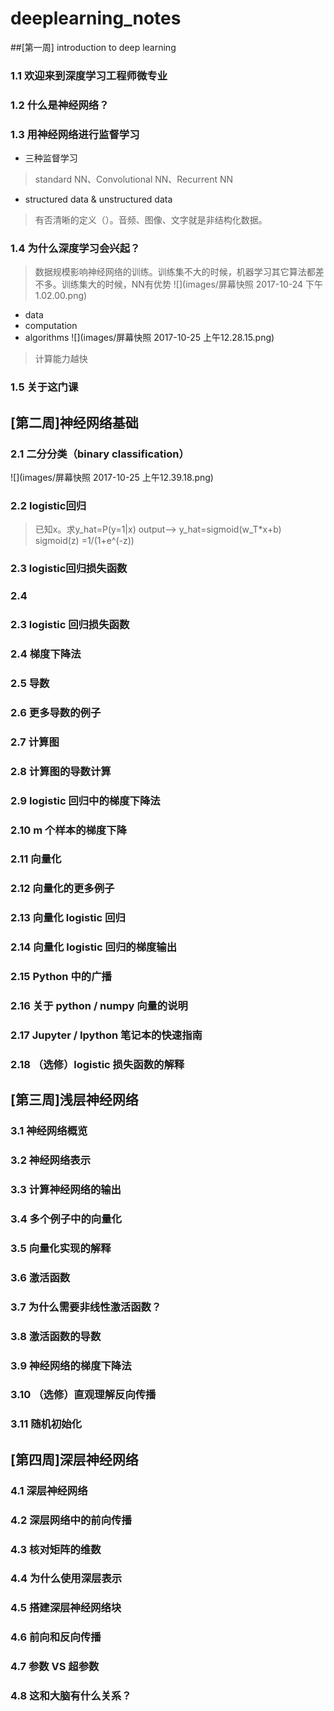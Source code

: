 # deeplearning_notes

##[第一周] introduction to deep learning

### 1.1 欢迎来到深度学习工程师微专业
### 1.2 什么是神经网络？

### 1.3 用神经网络进行监督学习

* 三种监督学习
> standard NN、Convolutional NN、Recurrent NN

* structured data & unstructured data
> 有否清晰的定义（）。音频、图像、文字就是非结构化数据。

### 1.4 为什么深度学习会兴起？
> 数据规模影响神经网络的训练。训练集不大的时候，机器学习其它算法都差不多。训练集大的时候，NN有优势
![](images/屏幕快照 2017-10-24 下午1.02.00.png)

* data
* computation
* algorithms
![](images/屏幕快照 2017-10-25 上午12.28.15.png)
> 计算能力越快

### 1.5 关于这门课

## [第二周]神经网络基础

### 2.1 二分分类（binary classification）

![](images/屏幕快照 2017-10-25 上午12.39.18.png)

### 2.2 logistic回归

> 已知x。求y_hat=P(y=1|x)
> output--> y_hat=sigmoid(w_T*x+b)
>sigmoid(z) =1/(1+e^(-z))
>

### 2.3 logistic回归损失函数

### 2.4

### 2.3 logistic 回归损失函数

### 2.4 梯度下降法

### 2.5 导数

### 2.6 更多导数的例子

### 2.7 计算图

### 2.8 计算图的导数计算

### 2.9 logistic 回归中的梯度下降法

### 2.10 m 个样本的梯度下降

### 2.11 向量化

### 2.12 向量化的更多例子

### 2.13 向量化 logistic 回归

### 2.14 向量化 logistic 回归的梯度输出

### 2.15 Python 中的广播

### 2.16 关于 python / numpy 向量的说明

### 2.17 Jupyter / Ipython 笔记本的快速指南

### 2.18 （选修）logistic 损失函数的解释

## [第三周]浅层神经网络

### 3.1 神经网络概览

### 3.2 神经网络表示

### 3.3 计算神经网络的输出

### 3.4 多个例子中的向量化

### 3.5 向量化实现的解释

### 3.6 激活函数

### 3.7 为什么需要非线性激活函数？

### 3.8 激活函数的导数

### 3.9 神经网络的梯度下降法

### 3.10 （选修）直观理解反向传播

### 3.11 随机初始化

## [第四周]深层神经网络

### 4.1 深层神经网络

### 4.2 深层网络中的前向传播

### 4.3 核对矩阵的维数

### 4.4 为什么使用深层表示

### 4.5 搭建深层神经网络块

### 4.6 前向和反向传播

### 4.7 参数 VS 超参数

### 4.8 这和大脑有什么关系？

